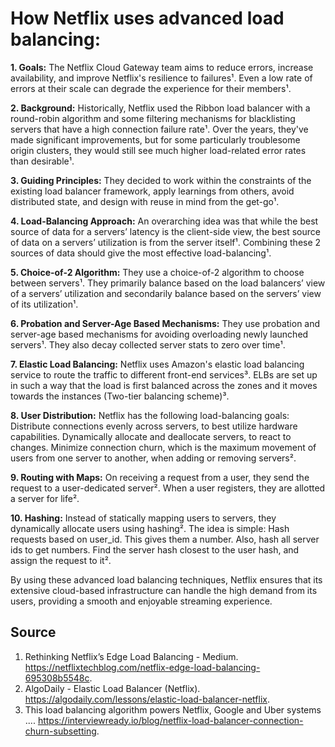 # How Netflix uses advanced load balancing:
**1. Goals:** The Netflix Cloud Gateway team aims to reduce errors, increase availability, and improve Netflix's resilience to failures¹. Even a low rate of errors at their scale can degrade the experience for their members¹.

**2. Background:** Historically, Netflix used the Ribbon load balancer with a round-robin algorithm and some filtering mechanisms for blacklisting servers that have a high connection failure rate¹. Over the years, they've made significant improvements, but for some particularly troublesome origin clusters, they would still see much higher load-related error rates than desirable¹.

**3. Guiding Principles:** They decided to work within the constraints of the existing load balancer framework, apply learnings from others, avoid distributed state, and design with reuse in mind from the get-go¹.

**4. Load-Balancing Approach:** An overarching idea was that while the best source of data for a servers’ latency is the client-side view, the best source of data on a servers’ utilization is from the server itself¹. Combining these 2 sources of data should give the most effective load-balancing¹.

**5. Choice-of-2 Algorithm:** They use a choice-of-2 algorithm to choose between servers¹. They primarily balance based on the load balancers’ view of a servers’ utilization and secondarily balance based on the servers’ view of its utilization¹.

**6. Probation and Server-Age Based Mechanisms:** They use probation and server-age based mechanisms for avoiding overloading newly launched servers¹. They also decay collected server stats to zero over time¹.

**7. Elastic Load Balancing:** Netflix uses Amazon's elastic load balancing service to route the traffic to different front-end services³. ELBs are set up in such a way that the load is first balanced across the zones and it moves towards the instances (Two-tier balancing scheme)³.

**8. User Distribution:** Netflix has the following load-balancing goals: Distribute connections evenly across servers, to best utilize hardware capabilities. Dynamically allocate and deallocate servers, to react to changes. Minimize connection churn, which is the maximum movement of users from one server to another, when adding or removing servers².

**9. Routing with Maps:** On receiving a request from a user, they send the request to a user-dedicated server². When a user registers, they are allotted a server for life².

**10. Hashing:** Instead of statically mapping users to servers, they dynamically allocate users using hashing². The idea is simple: Hash requests based on user_id. This gives them a number. Also, hash all server ids to get numbers. Find the server hash closest to the user hash, and assign the request to it².

By using these advanced load balancing techniques, Netflix ensures that its extensive cloud-based infrastructure can handle the high demand from its users, providing a smooth and enjoyable streaming experience.

## Source
1. Rethinking Netflix’s Edge Load Balancing - Medium. https://netflixtechblog.com/netflix-edge-load-balancing-695308b5548c.
2. AlgoDaily - Elastic Load Balancer (Netflix). https://algodaily.com/lessons/elastic-load-balancer-netflix.
3. This load balancing algorithm powers Netflix, Google and Uber systems .... https://interviewready.io/blog/netflix-load-balancer-connection-churn-subsetting.